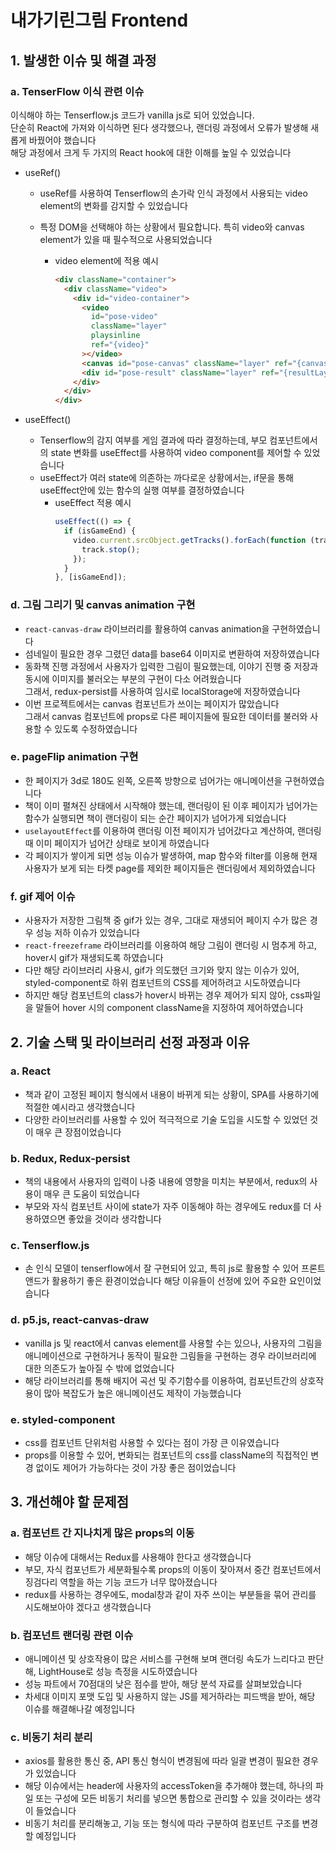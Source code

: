 # 내가기린그림 Frontend

## 1. 발생한 이슈 및 해결 과정

### a. TenserFlow 이식 관련 이슈

이식해야 하는 Tenserflow.js 코드가 vanilla js로 되어 있었습니다.  
단순히 React에 가져와 이식하면 된다 생각했으나, 랜더링 과정에서 오류가 발생해 새롭게 바꿨어야 했습니다  
해당 과정에서 크게 두 가지의 React hook에 대한 이해를 높일 수 있었습니다

- useRef()

  - useRef를 사용하여 Tenserflow의 손가락 인식 과정에서 사용되는 video element의 변화를 감지할 수 있었습니다
  - 특정 DOM을 선택해야 하는 상황에서 필요합니다. 특히 video와 canvas element가 있을 때 필수적으로 사용되었습니다

    - video element에 적용 예시

      ```html
      <div className="container">
        <div className="video">
          <div id="video-container">
            <video
              id="pose-video"
              className="layer"
              playsinline
              ref="{video}"
            ></video>
            <canvas id="pose-canvas" className="layer" ref="{canvas}"></canvas>
            <div id="pose-result" className="layer" ref="{resultLayer}"></div>
          </div>
        </div>
      </div>
      ```

- useEffect()

  - Tenserflow의 감지 여부를 게임 결과에 따라 결정하는데, 부모 컴포넌트에서의 state 변화를 useEffect를 사용하여 video component를 제어할 수 있었습니다
  - useEffect가 여러 state에 의존하는 까다로운 상황에서는, if문을 통해 useEffect안에 있는 함수의 실행 여부를 결정하였습니다
    - useEffect 적용 예시
      ```javascript
      useEffect(() => {
        if (isGameEnd) {
          video.current.srcObject.getTracks().forEach(function (track) {
            track.stop();
          });
        }
      }, [isGameEnd]);
      ```

### d. 그림 그리기 및 canvas animation 구현

- `react-canvas-draw` 라이브러리를 활용하여 canvas animation을 구현하였습니다
- 섬네일이 필요한 경우 그렸던 data를 base64 이미지로 변환하여 저장하였습니다
- 동화책 진행 과정에서 사용자가 입력한 그림이 필요했는데, 이야기 진행 중 저장과 동시에 이미지를 불러오는 부분의 구현이 다소 어려웠습니다  
  그래서, redux-persist를 사용하여 임시로 localStorage에 저장하였습니다
- 이번 프로젝트에서는 canvas 컴포넌트가 쓰이는 페이지가 많았습니다  
  그래서 canvas 컴포넌트에 props로 다른 페이지들에 필요한 데이터를 불러와 사용할 수 있도록 수정하였습니다

### e. pageFlip animation 구현

- 한 페이지가 3d로 180도 왼쪽, 오른쪽 방향으로 넘어가는 애니메이션을 구현하였습니다
- 책이 이미 펼쳐진 상태에서 시작해야 했는데, 랜더링이 된 이후 페이지가 넘어가는 함수가 실행되면 책이 랜더링이 되는 순간 페이지가 넘어가게 되었습니다
- `uselayoutEffect`를 이용하여 랜더링 이전 페이지가 넘어갔다고 계산하여, 랜더링 때 이미 페이지가 넘어간 상태로 보이게 하였습니다
- 각 페이지가 쌓이게 되면 성능 이슈가 발생하여, map 함수와 filter를 이용해 현재 사용자가 보게 되는 타켓 page를 제외한 페이지들은 랜더링에서 제외하였습니다

### f. gif 제어 이슈

- 사용자가 저장한 그림책 중 gif가 있는 경우, 그대로 재생되어 페이지 수가 많은 경우 성능 저하 이슈가 있었습니다
- `react-freezeframe` 라이브러리를 이용하여 해당 그림이 랜더링 시 멈추게 하고, hover시 gif가 재생되도록 하였습니다
- 다만 해당 라이브러리 사용시, gif가 의도했던 크기와 맞지 않는 이슈가 있어, styled-component로 하위 컴포넌트의 CSS를 제어하려고 시도하였습니다
- 하지만 해당 컴포넌트의 class가 hover시 바뀌는 경우 제어가 되지 않아, css파일을 말들어 hover 시의 component className을 지정하여 제어하였습니다

## 2. 기술 스택 및 라이브러리 선정 과정과 이유

### a. React

- 책과 같이 고정된 페이지 형식에서 내용이 바뀌게 되는 상황이, SPA를 사용하기에 적절한 예시라고 생각했습니다
- 다양한 라이브러리를 사용할 수 있어 적극적으로 기술 도입을 시도할 수 있었던 것이 매우 큰 장점이었습니다

### b. Redux, Redux-persist

- 책의 내용에서 사용자의 입력이 나중 내용에 영향을 미치는 부분에서, redux의 사용이 매우 큰 도움이 되었습니다
- 부모와 자식 컴포넌트 사이에 state가 자주 이동해야 하는 경우에도 redux를 더 사용하였으면 좋았을 것이라 생각합니다

### c. Tenserflow.js

- 손 인식 모델이 tenserflow에서 잘 구현되어 있고, 특히 js로 활용할 수 있어 프론트앤드가 활용하기 좋은 환경이었습니다 해당 이유들이 선정에 있어 주요한 요인이었습니다

### d. p5.js, react-canvas-draw

- vanilla js 및 react에서 canvas element를 사용할 수는 있으나, 사용자의 그림을 애니메이션으로 구현하거나 동작이 필요한 그림들을 구현하는 경우 라이브러리에 대한 의존도가 높아질 수 밖에 없었습니다
- 해당 라이브러리를 통해 배지어 곡선 및 주기함수를 이용하여, 컴포넌트간의 상호작용이 많아 복잡도가 높은 애니메이션도 제작이 가능했습니다

### e. styled-component

- css를 컴포넌트 단위처럼 사용할 수 있다는 점이 가장 큰 이유였습니다
- props를 이용할 수 있어, 변화되는 컴포넌트의 css를 className의 직접적인 변경 없이도 제어가 가능하다는 것이 가장 좋은 점이었습니다

## 3. 개선해야 할 문제점

### a. 컴포넌트 간 지나치게 많은 props의 이동

- 해당 이슈에 대해서는 Redux를 사용해야 한다고 생각했습니다
- 부모, 자식 컴포넌트가 세분화될수록 props의 이동이 잦아져서 중간 컴포넌트에서 징검다리 역할을 하는 기능 코드가 너무 많아졌습니다
- redux를 사용하는 경우에도, modal창과 같이 자주 쓰이는 부분들을 묶어 관리를 시도해보아야 겠다고 생각했습니다

### b. 컴포넌트 랜더링 관련 이슈

- 애니메이션 및 상호작용이 많은 서비스를 구현해 보며 랜더링 속도가 느리다고 판단해, LightHouse로 성능 측정을 시도하였습니다
- 성능 파트에서 70점대의 낮은 점수를 받아, 해당 분석 자료를 살펴보았습니다
- 차세대 이미지 포맷 도입 및 사용하지 않는 JS를 제거하라는 피드백을 받아, 해당 이슈를 해결해나갈 예정입니다

### c. 비동기 처리 분리

- axios를 활용한 통신 중, API 통신 형식이 변경됨에 따라 일괄 변경이 필요한 경우가 있었습니다
- 해당 이슈에서는 header에 사용자의 accessToken을 추가해야 했는데, 하나의 파일 또는 구성에 모든 비동기 처리를 넣으면 통합으로 관리할 수 있을 것이라는 생각이 들었습니다
- 비동기 처리를 분리해놓고, 기능 또는 형식에 따라 구분하여 컴포넌트 구조를 변경할 예정입니다
